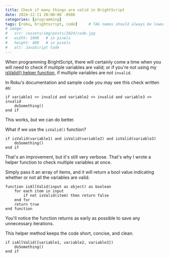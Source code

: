 ```yaml
---
title: Check if many things are valid in BrightScript 
date: 2024-12-11 20:00:00 -0500
categories: [programming]
tags: [roku, brightscript, code]     # TAG names should always be lowercase
# image:
#   src: /assets/img/posts/2024/code.jpg
#   width: 1000   # in pixels
#   height: 400   # in pixels
#   alt: JavaScript Code
---
```


When programming BrightScript, there will certainly come a time when you will need to check if multiple variables
are valid; or if you're not using my [isValid() helper function](https://1hitsong.github.io/posts/brightscript-check-if-valid/), if multiple variables are not `invalid`.

In Roku's documentation and sample code you may see this check written as:

```brightscript
if variable1 <> invalid and variable2 <> invalid and variable3 <> invalid
    doSomething()
end if
```

This works, but we can do better.

What if we use the `isValid()` function?

```brightscript
if isValid(variable1) and isValid(variable2) and isValid(variable3)
    doSomething()
end if
```

That's an improvement, but it's still very verbose. That's why I wrote a helper function to check multiple variables at once.

Simply pass it an array of items, and it will return a bool value indicating whether or not all the variables are valid.

```brightscript
function isAllValid(input as object) as boolean
    for each item in input
        if not isValid(item) then return false
    end for
    return true
end function
```

You'll notice the function returns as early as possible to save any unnecessary  iterations.

This helper method keeps the code short, concise, and clean.

```brightscript
if isAllValid([variable1, variable2, variable3])
    doSomething()
end if
```
